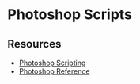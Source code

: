 Photoshop Scripts
=================

Resources
---------
* [Photoshop Scripting](https://www.adobe.com/devnet/photoshop/scripting.html)
* [Photoshop Reference](http://jongware.mit.edu/pscs5js_html/psjscs5/inxx.html)